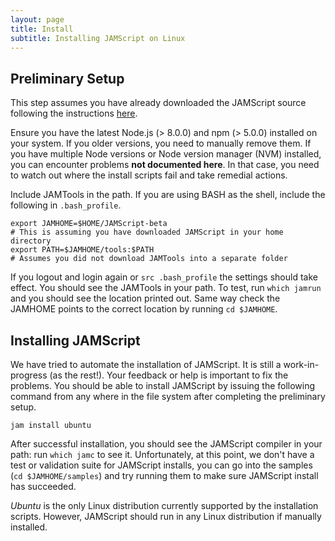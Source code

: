 ```yaml
---
layout: page
title: Install
subtitle: Installing JAMScript on Linux
---
```


## Preliminary Setup

This step assumes you have already downloaded the JAMScript source following the instructions [here](../get-src).

Ensure you have the latest Node.js (> 8.0.0) and npm (> 5.0.0) installed on your system.
If you older versions, you need to manually remove them.
If you have multiple Node versions or Node version manager (NVM) installed, you can
encounter problems **not documented here**. In that case, you need to watch out where the install scripts fail
and take remedial actions.

Include JAMTools in the path. If you are using BASH as the shell, include the following in `.bash_profile`.

```shell
export JAMHOME=$HOME/JAMScript-beta
# This is assuming you have downloaded JAMScript in your home directory
export PATH=$JAMHOME/tools:$PATH
# Assumes you did not download JAMTools into a separate folder
```  

If you logout and login again or `src .bash_profile` the settings should take effect. You should see the JAMTools
in your path. To test, run `which jamrun` and you should see the location printed out. Same way check the JAMHOME
points to the correct location by running `cd $JAMHOME`.

## Installing JAMScript

We have tried to automate the installation of JAMScript. It is still a work-in-progress (as the rest!). Your feedback or help
is important to fix the problems. You should be able to install JAMScript by issuing the following command from any where
in the file system after completing the preliminary setup.

```shell
jam install ubuntu
```

After successful installation, you should see the JAMScript compiler in your path: run `which jamc` to see it.
Unfortunately, at this point, we don't have a test or validation suite for JAMScript installs, you can go into the
samples (`cd $JAMHOME/samples`) and try running them to make sure JAMScript install has succeeded.

*Ubuntu* is the only Linux distribution currently supported by the installation scripts. However, JAMScript should run in
any Linux distribution if manually installed.
